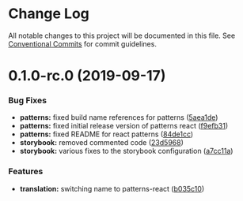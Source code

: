 # Change Log

All notable changes to this project will be documented in this file. See
[Conventional Commits](https://conventionalcommits.org) for commit guidelines.

# 0.1.0-rc.0 (2019-09-17)

### Bug Fixes

- **patterns:** fixed build name references for patterns
  ([5aea1de](https://github.com/carbon-design-system/ibm-dotcom-library/tree/master/packages/patterns-react/commit/5aea1de))
- **patterns:** fixed initial release version of patterns react
  ([f9efb31](https://github.com/carbon-design-system/ibm-dotcom-library/tree/master/packages/patterns-react/commit/f9efb31))
- **patterns:** fixed README for react patterns
  ([84de1cc](https://github.com/carbon-design-system/ibm-dotcom-library/tree/master/packages/patterns-react/commit/84de1cc))
- **storybook:** removed commented code
  ([23d5968](https://github.com/carbon-design-system/ibm-dotcom-library/tree/master/packages/patterns-react/commit/23d5968))
- **storybook:** various fixes to the storybook configuration
  ([a7cc11a](https://github.com/carbon-design-system/ibm-dotcom-library/tree/master/packages/patterns-react/commit/a7cc11a))

### Features

- **translation:** switching name to patterns-react
  ([b035c10](https://github.com/carbon-design-system/ibm-dotcom-library/tree/master/packages/patterns-react/commit/b035c10))
